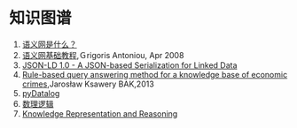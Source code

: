 # 知识图谱
1. [语义网是什么？](semantic_web.md)
2. [语义网基础教程](http://note.youdao.com/noteshare?id=0cefe9a20548b66102c14d5e4a494fca&sub=156AE0F00684436EBA12B1D9CA0D0074),Ｇrigoris Antoniou, Apr 2008
3. [JSON-LD 1.0 - A JSON-based Serialization for Linked Data](ml/kg/json-ld.md)
4. [Rule-based query answering method for a knowledge base of economic crimes](rule-thesis.ipynb),Jarosław Ksawery BAK,2013
5. [pyDatalog](pyDatalog)
6. [数理逻辑](mathematical-logic)
7. [Knowledge Representation and Reasoning](Knowledge-Representation-and-Reasoning)
